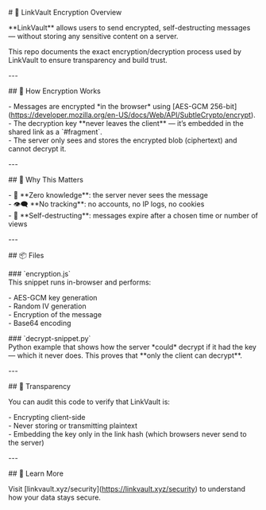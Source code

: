 \# 🔐 LinkVault Encryption Overview

\*\*LinkVault\*\* allows users to send encrypted, self-destructing messages — without storing any sensitive content on a server.

This repo documents the exact encryption/decryption process used by LinkVault to ensure transparency and build trust.

\---

\#\# 🔧 How Encryption Works

\- Messages are encrypted \*in the browser\* using \[AES-GCM 256-bit\](https://developer.mozilla.org/en-US/docs/Web/API/SubtleCrypto/encrypt).  
\- The decryption key \*\*never leaves the client\*\* — it’s embedded in the shared link as a \`\#fragment\`.  
\- The server only sees and stores the encrypted blob (ciphertext) and cannot decrypt it.

\---

\#\# 🔑 Why This Matters

\- 🔐 \*\*Zero knowledge\*\*: the server never sees the message  
\- 👁️‍🗨️ \*\*No tracking\*\*: no accounts, no IP logs, no cookies  
\- 🧨 \*\*Self-destructing\*\*: messages expire after a chosen time or number of views

\---

\#\# 📦 Files

\#\#\# \`encryption.js\`  
This snippet runs in-browser and performs:

\- AES-GCM key generation  
\- Random IV generation  
\- Encryption of the message  
\- Base64 encoding

\#\#\# \`decrypt-snippet.py\`  
Python example that shows how the server \*could\* decrypt if it had the key — which it never does. This proves that \*\*only the client can decrypt\*\*.

\---

\#\# 🧪 Transparency

You can audit this code to verify that LinkVault is:

\- Encrypting client-side  
\- Never storing or transmitting plaintext  
\- Embedding the key only in the link hash (which browsers never send to the server)

\---

\#\# 🧵 Learn More

Visit \[linkvault.xyz/security\](https://linkvault.xyz/security) to understand how your data stays secure.

